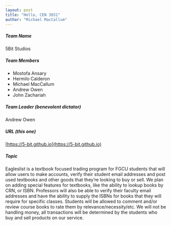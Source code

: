 ```yaml
---
layout: post
title: "Hello, CEN 3031"
author: "Michael MacCallum"
---
```



##### Team Name
5Bit Studios

##### Team Members

- Mostofa Ansary
- Hermilo Calderon
- Michael MacCallum
- Andrew Owen
- John Zachariah

##### Team Leader (benevolent dictator)
Andrew Owen

##### URL (this one)

[https://5-bit.github.io](https://5-bit.github.io)

##### Topic

Eagleslist is a textbook focused trading program for FGCU students that will allow users to make accounts, verify their student email addresses and post used textbooks and other goods that they’re looking to buy or sell. We plan on adding special features for textbooks, like the ability to lookup books by CRN, or ISBN. Professors will also be able to verify their faculty email addresses and have the ability to supply the ISBNs for books that they will require for specific classes. Students will be allowed to comment and/or review course books to rate them by relevance/necessity/etc. We will not be handling money, all transactions will be determined by the students who buy and sell products on our service.
